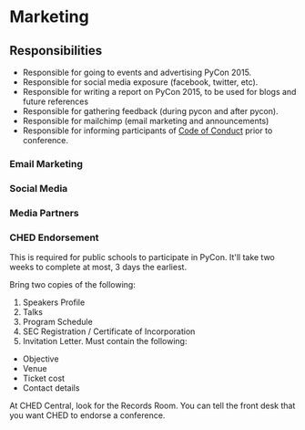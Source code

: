 # Marketing

## Responsibilities

- Responsible for going to events and advertising PyCon 2015.
- Responsible for social media exposure (facebook, twitter, etc).
- Responsible for writing a report on PyCon 2015, to be used for blogs and future references
- Responsible for gathering feedback (during pycon and after pycon).
- Responsible for mailchimp (email marketing and announcements)
- Responsible for informing participants of [Code of Conduct](http://pycon.python.ph/coc.html) prior to conference.

### Email Marketing

### Social Media

### Media Partners

### CHED Endorsement

This is required for public schools to participate in PyCon. It'll take two weeks to complete at most, 3 days the earliest.

Bring two copies of the following:

1. Speakers Profile
1. Talks
1. Program Schedule
1. SEC Registration / Certificate of Incorporation
1. Invitation Letter. Must contain the following:

* Objective
* Venue
* Ticket cost
* Contact details

At CHED Central, look for the Records Room. You can tell the front desk that you want CHED to endorse a conference.
